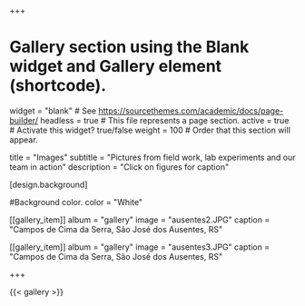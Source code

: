 
+++
# Gallery section using the Blank widget and Gallery element (shortcode).
widget = "blank"  # See https://sourcethemes.com/academic/docs/page-builder/
headless = true  # This file represents a page section.
active = true  # Activate this widget? true/false
weight = 100  # Order that this section will appear.

title = "Images"
subtitle = "Pictures from field work, lab experiments and our team in action"
description = "Click on figures for caption"

[design.background]

#Background color.
color = "White"

[[gallery_item]] 
album = "gallery" 
image = "ausentes2.JPG" 
caption = "Campos de Cima da Serra, São José dos Ausentes, RS"

[[gallery_item]] 
album = "gallery" 
image = "ausentes3.JPG" 
caption = "Campos de Cima da Serra, São José dos Ausentes, RS"

+++


{{< gallery >}}


